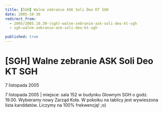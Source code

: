```yaml
---
title: [SGH] Walne zebranie ASK Soli Deo KT SGH
date: 2005-10-30
redirect_from: 
  - 2005/2005.10.30-(sgh)-walne-zebranie-ask-soli-deo-kt-sgh
  - sgh-walne-zebranie-ask-soli-deo-kt-sgh

published: true
---
```




# [SGH] Walne zebranie ASK Soli Deo KT SGH

<time>7 listopada 2005</time>

7 listopada 2005 | miejsce: sala 152 w budynku Glownym SGH o godz. 19.00. Wybieramy nowy Zarząd Koła. W pokoiku na tablicy jest wywieszona lista kanddatów. Liczymy na 100% frekwencję! ;o)

<!--CONTENT FROM OLD SERVER (jos before 2013): 7 listopada 2005 | miejsce: sala 152 w budynku Glownym SGH o godz. 19.00. Wybieramy nowy Zarząd Koła. W pokoiku na tablicy jest wywieszona lista kanddatów. Liczymy na 100% frekwencję! ;o)
-->

<!--{{json:{"created_date":"2005-10-30 11:40:04","publish_down":"0000-00-00 00:00:00","id":"267"}}}-->